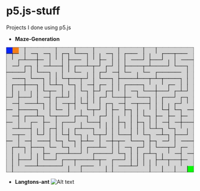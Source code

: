 # p5.js-stuff
Projects I done using p5.js

- **Maze-Generation** 
<img src="/Maze-Generation/maze.jpg" alt="olcft" width="600">

- **Langtons-ant** 
 ![Alt text](Langtons-ant/ss.png?raw=true "Title")
